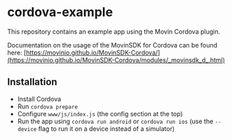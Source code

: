 cordova-example
===============

This repository contains an example app using the Movin Cordova plugin. 

Documentation on the usage of the MovinSDK for Cordova can be found here: [https://movinio.github.io/MovinSDK-Cordova/](https://movinio.github.io/MovinSDK-Cordova/modules/_movinsdk_d_.html)

Installation
------------
- Install Cordova
- Run `cordova prepare`
- Configure `www/js/index.js` (the config section at the top)
- Run the app using `cordova run android` or `cordova run ios` (use the `--device` flag to run it on a device instead of a simulator)
